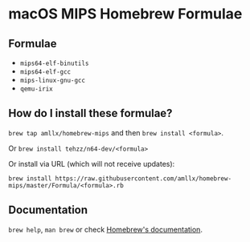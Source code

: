# macOS MIPS Homebrew Formulae

## Formulae

* `mips64-elf-binutils`
* `mips64-elf-gcc`
* `mips-linux-gnu-gcc`
* `qemu-irix`

## How do I install these formulae?
`brew tap amllx/homebrew-mips` and then `brew install <formula>`.

Or `brew install tehzz/n64-dev/<formula>`

Or install via URL (which will not receive updates):

```
brew install https://raw.githubusercontent.com/amllx/homebrew-mips/master/Formula/<formula>.rb
```

## Documentation
`brew help`, `man brew` or check [Homebrew's documentation](https://docs.brew.sh).
